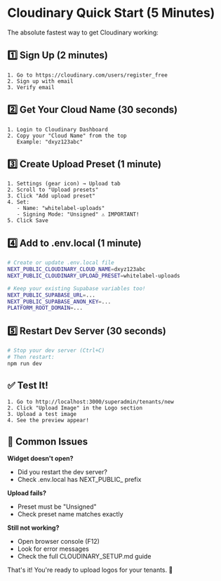 # Cloudinary Quick Start (5 Minutes)

The absolute fastest way to get Cloudinary working:

## 1️⃣ Sign Up (2 minutes)
```
1. Go to https://cloudinary.com/users/register_free
2. Sign up with email
3. Verify email
```

## 2️⃣ Get Your Cloud Name (30 seconds)
```
1. Login to Cloudinary Dashboard
2. Copy your "Cloud Name" from the top
   Example: "dxyz123abc"
```

## 3️⃣ Create Upload Preset (1 minute)
```
1. Settings (gear icon) → Upload tab
2. Scroll to "Upload presets"
3. Click "Add upload preset"
4. Set:
   - Name: "whitelabel-uploads"
   - Signing Mode: "Unsigned" ⚠️ IMPORTANT!
5. Click Save
```

## 4️⃣ Add to .env.local (1 minute)
```bash
# Create or update .env.local file
NEXT_PUBLIC_CLOUDINARY_CLOUD_NAME=dxyz123abc
NEXT_PUBLIC_CLOUDINARY_UPLOAD_PRESET=whitelabel-uploads

# Keep your existing Supabase variables too!
NEXT_PUBLIC_SUPABASE_URL=...
NEXT_PUBLIC_SUPABASE_ANON_KEY=...
PLATFORM_ROOT_DOMAIN=...
```

## 5️⃣ Restart Dev Server (30 seconds)
```bash
# Stop your dev server (Ctrl+C)
# Then restart:
npm run dev
```

## ✅ Test It!
```
1. Go to http://localhost:3000/superadmin/tenants/new
2. Click "Upload Image" in the Logo section
3. Upload a test image
4. See the preview appear!
```

## 🚨 Common Issues

**Widget doesn't open?**
- Did you restart the dev server?
- Check .env.local has NEXT_PUBLIC_ prefix

**Upload fails?**
- Preset must be "Unsigned"
- Check preset name matches exactly

**Still not working?**
- Open browser console (F12)
- Look for error messages
- Check the full CLOUDINARY_SETUP.md guide

That's it! You're ready to upload logos for your tenants. 🎉

